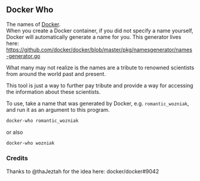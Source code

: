 ## Docker Who

The names of [Docker](https://github.com/docker/docker).  
When you create a Docker container, if you did not specify a name yourself,
Docker will automatically generate a name for you. This generator lives here:
https://github.com/docker/docker/blob/master/pkg/namesgenerator/names-generator.go

What many may not realize is the names are a tribute to renowned scientists from
around the world past and present.

This tool is just a way to further pay tribute and provide a way for accessing
the information about these scientists.

To use, take a name that was generated by Docker, e.g. `romantic_wozniak`, and
run it as an argument to this program.

```bash
docker-who romantic_wozniak
```

or also

```bash
docker-who wozniak
```


### Credits

Thanks to @thaJeztah for the idea here: docker/docker#9042
